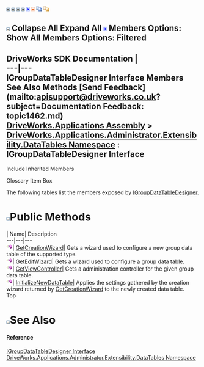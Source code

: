 ![](dotnetimages/collapse.gif) ![](dotnetimages/expand.gif) ![](dotnetimages/collapse.gif) ![](dotnetimages/expand.gif) ![](dotnetimages/drpdown.gif) ![](dotnetimages/drpdown_orange.gif) ![](dotnetimages/copycode.gif) ![](dotnetimages/copycodeHighlight.gif)

![](dotnetimages/collapse.gif) Collapse All Expand All ![](dotnetimages/drpdown.gif) Members Options: Show All  Members Options: Filtered   
---  
DriveWorks SDK Documentation  |   
---|---  
IGroupDataTableDesigner Interface Members   
See Also Methods [Send Feedback](mailto:apisupport@driveworks.co.uk?subject=Documentation Feedback: topic1462.md)  
[DriveWorks.Applications Assembly](topic13.md) > [DriveWorks.Applications.Administrator.Extensibility.DataTables Namespace](topic1432.md) : IGroupDataTableDesigner Interface  
---  
  
Include Inherited Members    


Glossary Item Box

The following tables list the members exposed by [IGroupDataTableDesigner](topic1462.md).

# ![](dotnetimages/collapse.gif)Public Methods

| Name| Description  
---|---|---  
![ Method](dotnetimages/Method.gif)| [GetCreationWizard](topic1467.md)| Gets a wizard used to configure a new group data table of the supported type.   
![ Method](dotnetimages/Method.gif)| [GetEditWizard](topic1468.md)| Gets a wizard used to configure a group data table.   
![ Method](dotnetimages/Method.gif)| [GetViewController](topic1469.md)| Gets a administration controller for the given group data table.   
![ Method](dotnetimages/Method.gif)| [InitializeNewDataTable](topic1470.md)| Applies the settings gathered by the creation wizard returned by [GetCreationWizard](topic1467.md) to the newly created data table.   
Top

# ![](dotnetimages/collapse.gif)See Also

#### Reference

[IGroupDataTableDesigner Interface](topic1462.md)   
[DriveWorks.Applications.Administrator.Extensibility.DataTables Namespace](topic1432.md)


